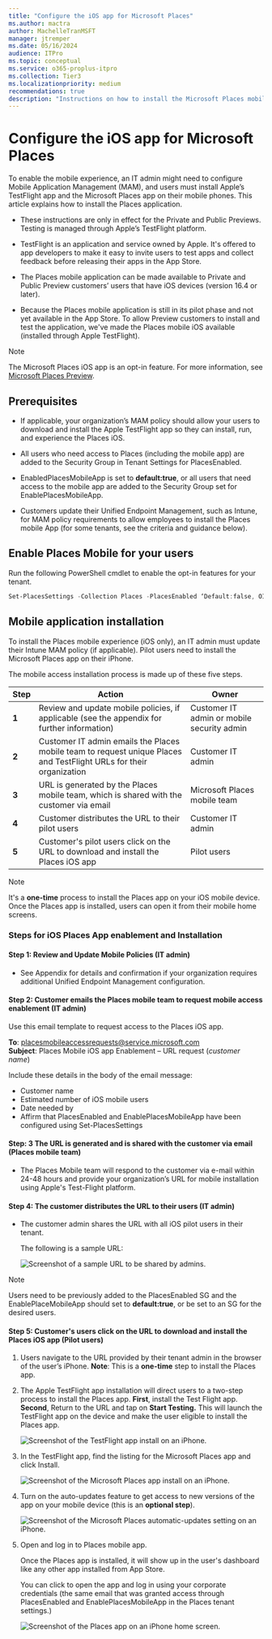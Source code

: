 ```yaml
---
title: "Configure the iOS app for Microsoft Places"
ms.author: mactra
author: MachelleTranMSFT
manager: jtremper
ms.date: 05/16/2024
audience: ITPro
ms.topic: conceptual
ms.service: o365-proplus-itpro
ms.collection: Tier3
ms.localizationpriority: medium
recommendations: true
description: "Instructions on how to install the Microsoft Places mobile app (iOS only)."
---
```

# Configure the iOS app for Microsoft Places

To enable the mobile experience, an IT admin might need to configure Mobile Application Management (MAM), and users must install Apple’s TestFlight app and the Microsoft Places app on their mobile phones. This article explains how to install the Places application.

- These instructions are only in effect for the Private and Public Previews. Testing is managed through Apple’s TestFlight platform.

- TestFlight is an application and service owned by Apple. It's offered to app developers to make it easy to invite users to test apps and collect feedback before releasing their apps in the App Store.

- The Places mobile application can be made available to Private and Public Preview customers’ users that have iOS devices (version 16.4 or later).  

- Because the Places mobile application is still in its pilot phase and not yet available in the App Store. To allow Preview customers to install and test the application, we've made the Places mobile iOS available (installed through Apple TestFlight).

> [!NOTE]
> The Microsoft Places iOS app is an opt-in feature. For more information, see [Microsoft Places Preview](https://www.microsoft.com/en-us/microsoft-places).

## Prerequisites

- If applicable, your organization’s MAM policy should allow your users to download and install the Apple TestFlight app so they can install, run, and experience the Places iOS.

- All users who need access to Places (including the mobile app) are added to the Security Group in Tenant Settings for PlacesEnabled.

- EnabledPlacesMobileApp is set to **default:true**, or all users that need access to the mobile app are added to the Security Group set for EnablePlacesMobileApp.

- Customers update their Unified Endpoint Management, such as Intune, for MAM policy requirements to allow employees to install the Places mobile App (for some tenants, see the criteria and guidance below).

## Enable Places Mobile for your users

Run the following PowerShell cmdlet to enable the opt-in features for your tenant.

```powershell
Set-PlacesSettings -Collection Places -PlacesEnabled ‘Default:false, OID<Security Group OID>@<TenantId>:true’ -EnablePlacesMobileApp ‘Default:true’ 
```

## Mobile application installation 

To install the Places mobile experience (iOS only), an IT admin must update their Intune MAM policy (if applicable). Pilot users need to install the Microsoft Places app on their iPhone.

The mobile access installation process is made up of these five steps.

|Step  |Action     |Owner     |
|---------|---------|---------|
|**1**|Review and update mobile policies, if applicable (see the appendix for further information) |Customer IT admin or mobile security admin  |
|**2**|Customer IT admin emails the Places mobile team to request unique Places and TestFlight URLs for their organization | Customer IT admin |
|**3**|URL is generated by the Places mobile team, which is shared with the customer via email |Microsoft Places mobile team |
|**4**|Customer distributes the URL to their pilot users |Customer IT admin |
|**5**|Customer's pilot users click on the URL to download and install the Places iOS app |Pilot users |

> [!NOTE]
> It's a **one-time** process to install the Places app on your iOS mobile device. Once the Places app is installed, users can open it from their mobile home screens.

### Steps for iOS Places App enablement and Installation

#### Step 1: Review and Update Mobile Policies (IT admin)

- See Appendix for details and confirmation if your organization requires additional Unified Endpoint Management configuration.

#### Step 2: Customer emails the Places mobile team to request mobile access enablement (IT admin)

Use this email template to request access to the Places iOS app.

**To**: placesmobileaccessrequests@service.microsoft.com<br>
**Subject**: Places Mobile iOS app Enablement – URL request (*customer name*)

Include these details in the body of the email message:
- Customer name
- Estimated number of iOS mobile users
- Date needed by
- Affirm that PlacesEnabled and EnablePlacesMobileApp have been configured using Set-PlacesSettings

#### Step: 3 The URL is generated and is shared with the customer via email (Places mobile team)

- The Places Mobile team will respond to the customer via e-mail within 24-48 hours and provide your organization’s URL for mobile installation using Apple's Test-Flight platform.

#### Step 4: The customer distributes the URL to their users (IT admin)

- The customer admin shares the URL with all iOS pilot users in their tenant.

   The following is a sample URL:

   ![Screenshot of a sample URL to be shared by admins.](../images/places/configure-ios-app-001.png)

> [!NOTE]
> Users need to be previously added to the PlacesEnabled SG and the EnablePlaceMobileApp should set to **default:true**, or be set to an SG for the desired users.

#### Step 5: Customer's users click on the URL to download and install the Places iOS app (Pilot users)

1. Users navigate to the URL provided by their tenant admin in the browser of the user’s iPhone. **Note**: This is a **one-time** step to install the Places app.
2. The Apple TestFlight app installation will direct users to a two-step process to install the Places app. **First**, install the Test Flight app. **Second**, Return to the URL and tap on **Start Testing.** This will launch the TestFlight app on the device and make the user eligible to install the Places app.

   ![Screenshot of the TestFlight app install on an iPhone.](../images/places/configure-ios-app-002b.png)

3. In the TestFlight app, find the listing for the Microsoft Places app and click Install.

   ![Screenshot of the Microsoft Places app install on an iPhone.](../images/places/configure-ios-app-003.png)

4. Turn on the auto-updates feature to get access to new versions of the app on your mobile device (this is an **optional step**).

   ![Screenshot of the Microsoft Places automatic-updates setting on an iPhone.](../images/places/configure-ios-app-004.png)

5. Open and log in to Places mobile app.

   Once the Places app is installed, it will show up in the user's dashboard like any other app installed from App Store.

   You can click to open the app and log in using your corporate credentials (the same email that was granted access through PlacesEnabled and EnablePlacesMobileApp in the Places tenant settings.)

   ![Screenshot of the Places app on an iPhone home screen.](../images/places/configure-ios-app-005.png)


